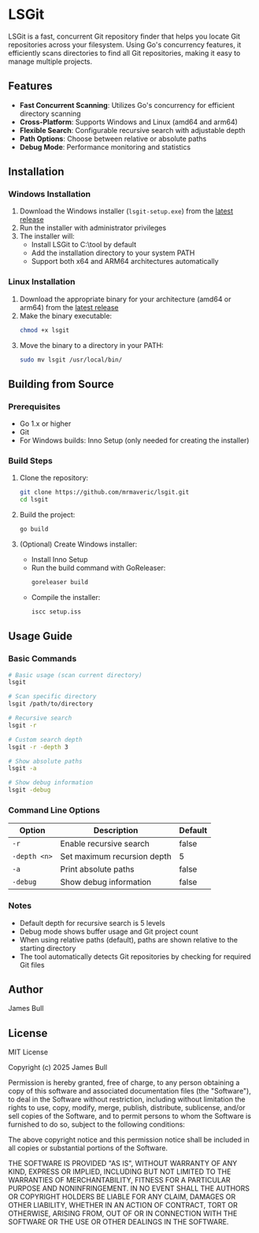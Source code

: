 # LSGit

LSGit is a fast, concurrent Git repository finder that helps you locate Git repositories across your filesystem. Using Go's concurrency features, it efficiently scans directories to find all Git repositories, making it easy to manage multiple projects.

## Features

- **Fast Concurrent Scanning**: Utilizes Go's concurrency for efficient directory scanning
- **Cross-Platform**: Supports Windows and Linux (amd64 and arm64)
- **Flexible Search**: Configurable recursive search with adjustable depth
- **Path Options**: Choose between relative or absolute paths
- **Debug Mode**: Performance monitoring and statistics

## Installation

### Windows Installation

1. Download the Windows installer (`lsgit-setup.exe`) from the [latest release](https://github.com/mrmaveric/lsgit/releases/latest)
2. Run the installer with administrator privileges
3. The installer will:
   - Install LSGit to C:\tool by default
   - Add the installation directory to your system PATH
   - Support both x64 and ARM64 architectures automatically

### Linux Installation

1. Download the appropriate binary for your architecture (amd64 or arm64) from the [latest release](https://github.com/mrmaveric/lsgit/releases/latest)
2. Make the binary executable:
   ```bash
   chmod +x lsgit
   ```
3. Move the binary to a directory in your PATH:
   ```bash
   sudo mv lsgit /usr/local/bin/
   ```

## Building from Source

### Prerequisites

- Go 1.x or higher
- Git
- For Windows builds: Inno Setup (only needed for creating the installer)

### Build Steps

1. Clone the repository:
   ```bash
   git clone https://github.com/mrmaveric/lsgit.git
   cd lsgit
   ```

2. Build the project:
   ```bash
   go build
   ```

3. (Optional) Create Windows installer:
   - Install Inno Setup
   - Run the build command with GoReleaser:
     ```bash
     goreleaser build
     ```
   - Compile the installer:
     ```bash
     iscc setup.iss
     ```

## Usage Guide

### Basic Commands

```bash
# Basic usage (scan current directory)
lsgit

# Scan specific directory
lsgit /path/to/directory

# Recursive search
lsgit -r

# Custom search depth
lsgit -r -depth 3

# Show absolute paths
lsgit -a

# Show debug information
lsgit -debug
```

### Command Line Options

| Option | Description | Default |
|--------|-------------|---------|
| `-r` | Enable recursive search | false |
| `-depth <n>` | Set maximum recursion depth | 5 |
| `-a` | Print absolute paths | false |
| `-debug` | Show debug information | false |

### Notes

- Default depth for recursive search is 5 levels
- Debug mode shows buffer usage and Git project count
- When using relative paths (default), paths are shown relative to the starting directory
- The tool automatically detects Git repositories by checking for required Git files

## Author

James Bull

## License

MIT License

Copyright (c) 2025 James Bull

Permission is hereby granted, free of charge, to any person obtaining a copy
of this software and associated documentation files (the "Software"), to deal
in the Software without restriction, including without limitation the rights
to use, copy, modify, merge, publish, distribute, sublicense, and/or sell
copies of the Software, and to permit persons to whom the Software is
furnished to do so, subject to the following conditions:

The above copyright notice and this permission notice shall be included in all
copies or substantial portions of the Software.

THE SOFTWARE IS PROVIDED "AS IS", WITHOUT WARRANTY OF ANY KIND, EXPRESS OR
IMPLIED, INCLUDING BUT NOT LIMITED TO THE WARRANTIES OF MERCHANTABILITY,
FITNESS FOR A PARTICULAR PURPOSE AND NONINFRINGEMENT. IN NO EVENT SHALL THE
AUTHORS OR COPYRIGHT HOLDERS BE LIABLE FOR ANY CLAIM, DAMAGES OR OTHER
LIABILITY, WHETHER IN AN ACTION OF CONTRACT, TORT OR OTHERWISE, ARISING FROM,
OUT OF OR IN CONNECTION WITH THE SOFTWARE OR THE USE OR OTHER DEALINGS IN THE
SOFTWARE.
